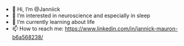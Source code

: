 - 👋 Hi, I’m @Janniick
- 👀 I’m interested in neuroscience and especially in sleep
- 🌱 I’m currently learning about life
- 📫 How to reach me: https://www.linkedin.com/in/jannick-mauron-b6a568238/

<!---
Janniick/Janniick is a ✨ special ✨ repository because its `README.md` (this file) appears on your GitHub profile.
You can click the Preview link to take a look at your changes.
--->
